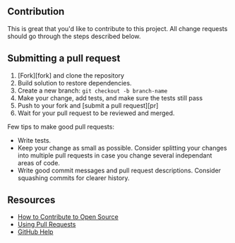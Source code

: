 ## Contribution

This is great that you'd like to contribute to this project. All change requests should go through the steps described below.

## Submitting a pull request

1. [Fork][fork] and clone the repository
1. Build solution to restore dependencies.
1. Create a new branch: `git checkout -b branch-name`
1. Make your change, add tests, and make sure the tests still pass
1. Push to your fork and [submit a pull request][pr]
1. Wait for your pull request to be reviewed and merged.

Few tips to make good pull requests:

- Write tests.
- Keep your change as small as possible. Consider splitting your changes into multiple pull requests in case you change several independant areas of code.
- Write good commit messages and pull request descriptions. Consider squashing commits for clearer history.

## Resources

- [How to Contribute to Open Source](https://opensource.guide/how-to-contribute/)
- [Using Pull Requests](https://help.github.com/articles/about-pull-requests/)
- [GitHub Help](https://help.github.com)